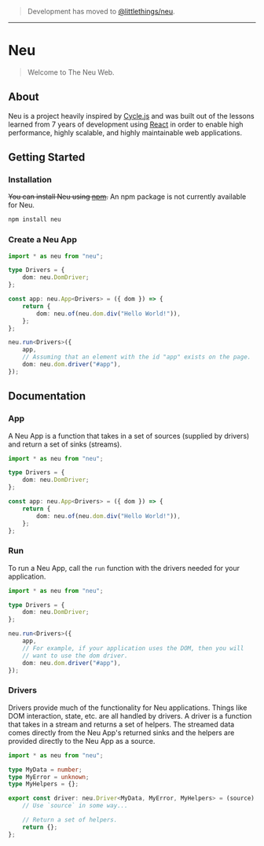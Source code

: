 > Development has moved to [@littlethings/neu](https://github.com/jakehamilton/littlethings/tree/main/packages/neu).

---

# Neu

> Welcome to The Neu Web.

## About

Neu is a project heavily inspired by [Cycle.js](https://cycle.js.org) and was built out of the lessons
learned from 7 years of development using [React](https://reactjs.org) in order to enable high performance,
highly scalable, and highly maintainable web applications.

## Getting Started

### Installation

~~You can install Neu using [npm](https://www.npmjs.com/package/neu).~~
An npm package is not currently available for Neu.

```sh
npm install neu
```

### Create a Neu App

```ts
import * as neu from "neu";

type Drivers = {
	dom: neu.DomDriver;
};

const app: neu.App<Drivers> = ({ dom }) => {
	return {
		dom: neu.of(neu.dom.div("Hello World!")),
	};
};

neu.run<Drivers>({
	app,
	// Assuming that an element with the id "app" exists on the page.
	dom: neu.dom.driver("#app"),
});
```

## Documentation

### App

A Neu App is a function that takes in a set of sources (supplied by drivers) and return
a set of sinks (streams).

```ts
import * as neu from "neu";

type Drivers = {
	dom: neu.DomDriver;
};

const app: neu.App<Drivers> = ({ dom }) => {
	return {
		dom: neu.of(neu.dom.div("Hello World!")),
	};
};
```

### Run

To run a Neu App, call the `run` function with the drivers needed for your application.

```ts
import * as neu from "neu";

type Drivers = {
	dom: neu.DomDriver;
};

neu.run<Drivers>({
	app,
	// For example, if your application uses the DOM, then you will
	// want to use the dom driver.
	dom: neu.dom.driver("#app"),
});
```

### Drivers

Drivers provide much of the functionality for Neu applications. Things like DOM interaction,
state, etc. are all handled by drivers. A driver is a function that takes in a stream and
returns a set of helpers. The streamed data comes directly from the Neu App's returned sinks and
the helpers are provided directly to the Neu App as a source.

```ts
import * as neu from "neu";

type MyData = number;
type MyError = unknown;
type MyHelpers = {};

export const driver: neu.Driver<MyData, MyError, MyHelpers> = (source) => {
	// Use `source` in some way...

	// Return a set of helpers.
	return {};
};
```

